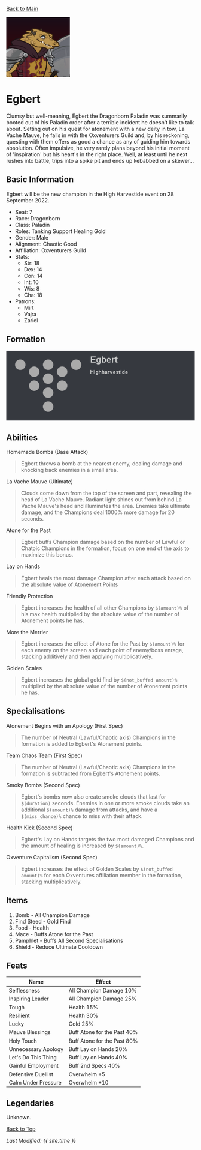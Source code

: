 [Back to Main](index.md)

![Profile Picture](images/profile_egbert.png)
# Egbert
Clumsy but well-meaning, Egbert the Dragonborn Paladin was summarily booted out of his Paladin order after a terrible incident he doesn't like to talk about. Setting out on his quest for atonement with a new deity in tow, La Vache Mauve, he falls in with the Oxventurers Guild and, by his reckoning, questing with them offers as good a chance as any of guiding him towards absolution. Often impulsive, he very rarely plans beyond his initial moment of 'inspiration' but his heart's in the right place. Well, at least until he next rushes into battle, trips into a spike pit and ends up kebabbed on a skewer...

## Basic Information
Egbert will be the new champion in the High Harvestide event on 28 September 2022.

* Seat: 7
* Race: Dragonborn
* Class: Paladin
* Roles: Tanking Support Healing Gold
* Gender: Male
* Alignment: Chaotic Good
* Affiliation: Oxventurers Guild
* Stats:
  * Str: 18
  * Dex: 14
  * Con: 14
  * Int: 10
  * Wis:  8
  * Cha: 18
* Patrons:
  * Mirt
  * Vajra
  * Zariel

## Formation
![Formation Layout](images/formation_egbert.png)

## Abilities

Homemade Bombs (Base Attack)
> Egbert throws a bomb at the nearest enemy, dealing damage and knocking back enemies in a small area.

La Vache Mauve (Ultimate)
> Clouds come down from the top of the screen and part, revealing the head of La Vache Mauve. Radiant light shines out from behind La Vache Mauve's head and illuminates the area. Enemies take ultimate damage, and the Champions deal 1000% more damage for 20 seconds.

Atone for the Past
> Egbert buffs Champion damage based on the number of Lawful or Chatoic Champions in the formation, focus on one end of the axis to maximize this bonus.

Lay on Hands
> Egbert heals the most damage Champion after each attack based on the absolute value of Atonement Points

Friendly Protection
> Egbert increases the health of all other Champions by `$(amount)%` of his max health multiplied by the absolute value of the number of Atonement points he has.

More the Merrier
> Egbert increases the effect of Atone for the Past by `$(amount)%` for each enemy on the screen and each point of enemy/boss enrage, stacking additively and then applying multiplicatively.

Golden Scales
> Egbert increases the global gold find by `$(not_buffed amount)%` multiplied by the absolute value of the number of Atonement points he has.

## Specialisations

Atonement Begins with an Apology (First Spec)
> The number of Neutral (Lawful/Chaotic axis) Champions in the formation is added to Egbert's Atonement points.

Team Chaos Team (First Spec)
> The number of Neutral (Lawful/Chaotic axis) Champions in the formation is subtracted from Egbert's Atonement points.

Smoky Bombs (Second Spec)
> Egbert's bombs now also create smoke clouds that last for `$(duration)` seconds. Enemies in one or more smoke clouds take an additional `$(amount)%` damage from attacks, and have a `$(miss_chance)%` chance to miss with their attack.

Health Kick (Second Spec)
> Egbert's Lay on Hands targets the two most damaged Champions and the amount of healing is increased by `$(amount)%`.

Oxventure Capitalism (Second Spec)
> Egbert increases the effect of Golden Scales by `$(not_buffed amount)%` for each Oxventures affiliation member in the formation, stacking multiplicatively.

## Items

1. Bomb - All Champion Damage
2. Find Steed - Gold Find
3. Food - Health
4. Mace - Buffs Atone for the Past
5. Pamphlet - Buffs All Second Specialisations
6. Shield - Reduce Ultimate Cooldown

## Feats

| Name | Effect |
|---|---|
| Selflessness | All Champion Damage 10% |
| Inspiring Leader | All Champion Damage 25% |
| Tough | Health 15% |
| Resilient | Health 30% |
| Lucky | Gold 25% |
| Mauve Blessings | Buff Atone for the Past 40% |
| Holy Touch | Buff Atone for the Past 80% |
| Unnecessary Apology | Buff Lay on Hands 20% |
| Let's Do This Thing | Buff Lay on Hands 40% |
| Gainful Employment | Buff 2nd Specs 40% |
| Defensive Duellist | Overwhelm +5 |
| Calm Under Pressure | Overwhelm +10 |

## Legendaries
Unknown.

[Back to Top](#top)

*Last Modified: {{ site.time }}*